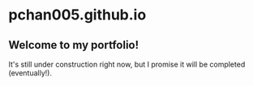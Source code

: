 # pchan005.github.io
Welcome to my portfolio! 
------------------------
It's still under construction right now,
but I promise it will be completed (eventually!).
